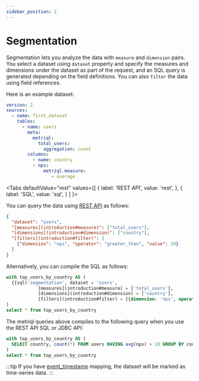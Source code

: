```yaml
---
sidebar_position: 2
---
```


# Segmentation

Segmentation lets you analyze the data with `measure` and `dimension` pairs. You select a dataset using `dataset` property and specify the measures and dimensions under the dataset as part of the request, and an SQL query is generated depending on the field definitions. You can also `filter` the data using field references.

Here is an example dataset:

<File name='models/schema.yml'>

```yml
version: 2
sources:
  - name: first_dataset
    tables:
      - name: users
        meta:
          metriql:
            total_users:
              aggregation: count
        columns:
          - name: country
          - nps:
              metriql.measure:
                 - average
```

</File>

<Tabs
  defaultValue="rest"
  values={[
    { label: 'REST API', value: 'rest', },
    { label: 'SQL', value: 'sql', }
  ]
}>
<TabItem value="rest">

You can query the data using [REST API](/rest-api#operation/SegmentationQuery) as follows:


```json
{
  "dataset": "users",
  "[measures](introduction#measure)": ["total_users"],
  "[dimensions](introduction#dimension)": ["country"],
  "[filters](introduction#filter)": [
    {"dimension": "nps", "operator": "greater_than", "value": 10}
  ]
}
```
</TabItem>
<TabItem value="sql">

Alternatively, you can compile the SQL as follows:

```sql
with top_users_by_country AS (
  {{sql('segmentation', dataset = 'users', 
            [measures](introduction#measure) = ['total_users'], 
            [dimensions](introduction#dimension) = ['country'], 
            [filters](introduction#filter) = [{dimension: 'nps', operator: 'greater_than', value: 10}])}}
)
select * from top_users_by_country
```
</TabItem>
</Tabs>


The metriql queries above compiles to the following query when you use the REST API SQL or JDBC API:

```sql
with top_users_by_country AS (
  SELECT country, count(*) FROM users HAVING avg(nps) > 10 GROUP BY country 
)
select * from top_users_by_country
```

:::tip
If you have [event_timestamp](/reference/mapping#event_timestamp) mapping, the dataset will be marked as time-series data.
:::